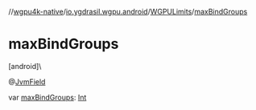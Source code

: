 //[wgpu4k-native](../../../index.md)/[io.ygdrasil.wgpu.android](../index.md)/[WGPULimits](index.md)/[maxBindGroups](max-bind-groups.md)

# maxBindGroups

[android]\

@[JvmField](https://kotlinlang.org/api/core/kotlin-stdlib/kotlin.jvm/-jvm-field/index.html)

var [maxBindGroups](max-bind-groups.md): [Int](https://kotlinlang.org/api/core/kotlin-stdlib/kotlin/-int/index.html)